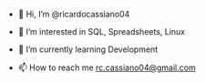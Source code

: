 - 👋 Hi, I’m @ricardocassiano04

- 👀 I’m interested in SQL, Spreadsheets, Linux

- 🌱 I’m currently learning Development

- 📫 How to reach me rc.cassiano04@gmail.com

<!---
ricardocassiano04/ricardocassiano04 is a ✨ special ✨ repository because its `README.md` (this file) appears on your GitHub profile.
You can click the Preview link to take a look at your changes.
--->
